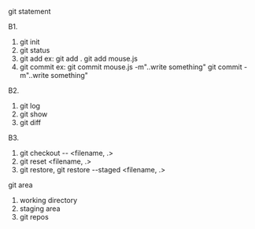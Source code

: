 git statement

B1. 
1. git init
2. git status
3. git add 
	ex: 
		git add .
		git add mouse.js
4. git commit
	ex: 
		git commit mouse.js -m"..write something"
		git commit -m"..write something"

B2.
1. git log
2. git show <id>
3. git diff

B3.
1. git checkout -- <filename, .>
2. git reset <filename, .>
3. git restore, git restore --staged <filename, .>

git area 

1. working directory
2. staging area
3. git repos
